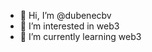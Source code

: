 - 👋 Hi, I’m @dubenecbv
- 👀 I’m interested in web3
- 🌱 I’m currently learning web3


<!---
dubenecbv/dubenecbv is a ✨ special ✨ repository because its `README.md` (this file) appears on your GitHub profile.
You can click the Preview link to take a look at your changes.
--->
